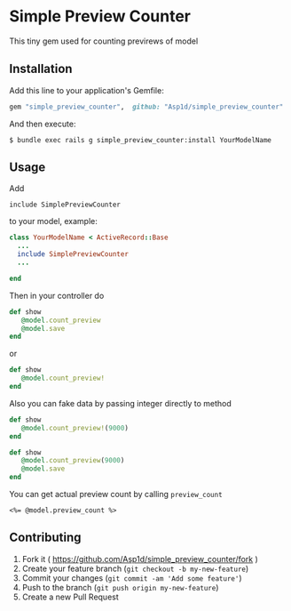 # Simple Preview Counter

This tiny gem used for counting previrews of model

## Installation

Add this line to your application's Gemfile:

```ruby
gem "simple_preview_counter",  github: "Asp1d/simple_preview_counter"
```

And then execute:

    $ bundle exec rails g simple_preview_counter:install YourModelName


## Usage

Add 
  
    include SimplePreviewCounter

to your model, example:

```ruby
class YourModelName < ActiveRecord::Base
  ...
  include SimplePreviewCounter
  ...

end
```

Then in your controller do

```ruby
def show
   @model.count_preview
   @model.save
end
```

or

```ruby
def show
   @model.count_preview!
end
```

Also you can fake data by passing integer directly to method

```ruby
def show
   @model.count_preview!(9000)
end
```

```ruby
def show
   @model.count_preview(9000)
   @model.save
end
```

You can get actual preview count by calling `preview_count`

```
<%= @model.preview_count %>
```

## Contributing

1. Fork it ( https://github.com/Asp1d/simple_preview_counter/fork )
2. Create your feature branch (`git checkout -b my-new-feature`)
3. Commit your changes (`git commit -am 'Add some feature'`)
4. Push to the branch (`git push origin my-new-feature`)
5. Create a new Pull Request
